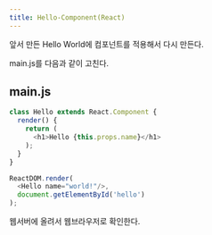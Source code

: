 ```yaml
---
title: Hello-Component(React)
---
```

앞서 만든 Hello World에 컴포넌트를 적용해서 다시 만든다.

main.js를 다음과 같이 고친다.

## main.js

```javascript
class Hello extends React.Component {
  render() {
    return (
      <h1>Hello {this.props.name}</h1>
    );
  }
}

ReactDOM.render(
  <Hello name="world!"/>,
  document.getElementById('hello')
);
```

웹서버에 올려서 웹브라우저로 확인한다.